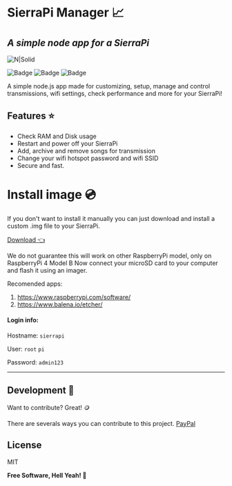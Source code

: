 # SierraPi Manager 📈
## _A simple node app for a SierraPi_

![N|Solid](	https://img.shields.io/badge/Raspberry%20Pi-A22846?style=for-the-badge&logo=Raspberry%20Pi&logoColor=white)

![Badge](https://img.shields.io/github/license/dgaray01/sierrapi-manager?label=License)
![Badge](https://img.shields.io/github/last-commit/dgaray01/sierrapi-manager?label=Last%20commit)
![Badge](https://img.shields.io/github/forks/dgaray01/sierrapi-manager?style=social)


A simple node.js app made for customizing, setup, manage
and control transmissions, wifi settings, check performance
and more for your SierraPi!
## Features ⭐

- Check RAM and Disk usage
- Restart and power off your SierraPi
- Add, archive and remove songs for transmission
- Change your wifi hotspot password and wifi SSID
- Secure and fast.

# Install image 💿
If you don't want to install it manually you can just download and install a custom .img file 
to your SierraPi.

[Download 👈](https://drive.google.com/file/d/1w4M_-kEehu8wjMOmtfYauUFHGxf4n1xN/view?usp=sharing)

We do not guarantee this will work on other RaspberryPi model, only on RaspberryPi 4 Model B
Now connect your microSD card to your computer and flash it using an imager. 

Recomended apps:
1) https://www.raspberrypi.com/software/
2) https://www.balena.io/etcher/

#### Login info:

Hostname: ``sierrapi``

User: ``root`` ``pi``

Password: ``admin123``

---
## Development 🔨

Want to contribute? Great! 🪙

There are severals ways you can contribute to this project.
[PayPal](https://paypal.me/dgaray01)

## License

MIT

**Free Software, Hell Yeah! 🤘**
